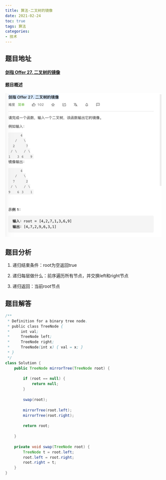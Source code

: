 ```yaml
---
title: 算法-二叉树的镜像
date: 2021-02-24
toc: true
tags: 算法
categories: 
- 技术
---
```


## 题目地址

#### [剑指 Offer 27. 二叉树的镜像](https://leetcode-cn.com/problems/er-cha-shu-de-jing-xiang-lcof/)

#### 题目概述

![二叉树的镜像](/images/mirrorTree.png)

## 题目分析

1. 递归结束条件：root为空返回true

2. 递归每层做什么：前序遍历所有节点，并交换left和right节点

3. 递归返回：当前root节点

## 题目解答

```java
/**
 * Definition for a binary tree node.
 * public class TreeNode {
 *     int val;
 *     TreeNode left;
 *     TreeNode right;
 *     TreeNode(int x) { val = x; }
 * }
 */
class Solution {
    public TreeNode mirrorTree(TreeNode root) {

        if (root == null) {
            return null;
        }

        swap(root);

        mirrorTree(root.left);
        mirrorTree(root.right);

        return root;

    }

    private void swap(TreeNode root) {
        TreeNode t = root.left;
        root.left = root.right;
        root.right = t;
    }
}
```
